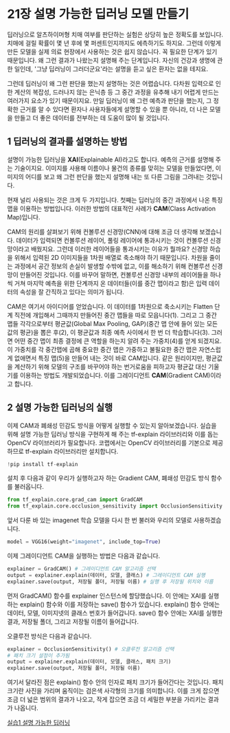 # 21장 설명 가능한 딥러닝 모델 만들기

딥러닝으로 알츠하이머형 치매 여부를 판단하는 실험은 상당히 높은 정확도를 보입니다.
치매에 걸릴 확률이 몇 년 후에 몇 퍼센트인지까지도 에측하기도 하지요.
그런데 이렇게 만든 모델을 실제 의료 현장에서 사용하는 것은 쉽지 않습니다.
꼭 필요한 단계가 있기 때문입니다.
왜 그런 결과가 나왔는지 설명해 주는 단계입니다.
자신의 건강과 생명에 관한 일인데, '그냥 딥러닝이 그러더군요'라는 설명을 듣고 싶은 환자는 없을 테지요.

그런데 딥러닝이 왜 그런 판단을 했는지 설명하는 것은 어렵습니다.
다차원 입력으로 인한 계산의 복잡성, 드러나지 않는 은닉층  등 그 중간 과정을 유추해 내기 어렵게 만드는 여러가지 요소가 있기 때문이지요.
만일 딥러닝이 왜 그런 예측과 판단을 했는지, 그 정확한 근거를 알 수 있다면 환자나 사용자들에게 설명할 수 있을 뿐 아니라, 더 나은 모델을 만들고 더 좋은 데이터를 전부하는 데 도움이 많이 될 것입니다.

## 1 딥러닝의 결과를 설명하는 방법

설명이 가능한 딥러닝을 **XAI**(Explainable AI)라고도 합니다.
예측의 근거를 설명해 주는 기술이지요.
이미지를 사용해 이름이나 물건의 종류를 맞히는 모델을 만들었다면, 이미지의 어디를 보고 왜 그런 판단을 했는지 설명해 내는 또 다른 그림을 그려내는 것입니다.

현재 널리 사용되는 것은 크게 두 가지입니다.
첫째는 딥러닝의 중간 과정에서 나온 특징 맵을 이용하는 방법입니다.
이러한 방법의 대표적인 사례가 **CAM**(Class Activation Map)입니다.

CAM의 원리를 살펴보기 위해 컨볼루션 신경망(CNN)에 대해 조금 더 생각해 보겠습니다.
데이터가 입력되면 컨볼루션 레이어, 풀링 레이어에 통과시키는 것이 컨볼루션 신경망이라고 배웠지요.
그런데 이러한 레이어들을 통과시키는 이유가 뭘까요? 신경망 하습을 위해서 입력된 2D 이미지들을 1차원 배열로 축소해야 하기 때문입니다.
차원을 줄이는 과정에서 공간 정보의 손실이 발생할 수밖에 없고, 이를 해소하기 위해 컨볼루션 신경망이 만들어진 것입니다.
이를 바꾸어 말하면, 컨볼루션 신경망 내부의 레이어들을 하나씩 거쳐 마지막 예측을 위한 단계까지 온 데이터들(이를 중간 맵이라고 함)은 입력 데이터의 속성을 잘 간직하고 있다는 의미가 됩니다.

CAM은 여기서 아이디어를 얻었습니다.
이 데이터를 1차원으로 축소시키는 Flatten 단계 직전에 개입해서 그때까지 만들어진 중간 맵들을 따로 모읍니다(1).
그리고 그 중간 맵들 각각으로부터 평균값(Global Max Pooling, GAP)(중간 맵 안에 들어 있는 모든 값의 평균)을 뽑은 후(2), 이 평균값과 최종 예측 사이에서 한 번 더 학습합니다(3).
그러면 어떤 중간 맵이 최종 결정에 큰 역할을 하는지 알려 주는 가중치(4)를 얻게 되겠지요.
이 가중치를 각 중간맵에 곱해 중요한 중간 맵은 가중하고 불필요한 중간 맵은 자연스럽게 없애면서 특징 맵(5)을 만들어 내는 것이 바로 CAM입니다.
같은 원리이지만, 평균값을 계산하기 위해 모델의 구조를 바꾸어야 하는 번거로움을 피하고자 평균값 대신 기울기를 이용하는 방법도 개발되었습니다.
이를 그레이디언트 **CAM**(Gradient CAM)이라고 합니다.


## 2 설명 가능한 딥러닝의 실행

이제 CAM과 폐쇄성 민감도 방식을 어떻게 실행할 수 있는지 알아보겠습니다.
실습을 위해 설명 가능한 딥러닝 방식을 구현하게 해 주는 tf-explain 라이브러리와 이를 돕는 OpenCV 라이브러리가 필요합니다.
코랩에서는 OpenCV 라이브러리를 기본으로 제공하므로 tf-explain 라이브러리만 설치합니다.

``` python
!pip install tf-explain
```

설치 후 다음과 같이 우리가 실행하고자 하는 Gradient CAM, 폐쇄성 민감도 방식 함수를 불러옵니다.

``` python
from tf_explain.core.grad_cam import GradCAM
from tf_explain.core.occlusion_sensitivity import OcclusionSensitivity
```

앞서 다룬 바 있는 imagenet 학습 모델을 다시 한 번 불러와 우리의 모델로 사용하겠습니다.

``` python
model = VGG16(weight="imagenet", include_top=True)
```

이제 그레이디언트 CAM을 실행하는 방법은 다음과 같습니다.

``` python
explainer = GradCAM() # 그레이디언트 CAM 알고리즘 선택
output = explainer.explain(데이터, 모델, 클래스) # 그레이디언트 CAM 실행
explainer.save(output, 저장될 폴더, 저장될 이름) # 실행 후 저장될 위치와 이름
```

먼저 GradCAM() 함수를 explainer 인스턴스에 할당했습니다.
이 안에는 XAI를 실행하는 explain() 함수와 이를 저장하는 save() 함수가 있습니다.
explain() 함수 안에는 데이터, 모델, 이미지넷의 클래스 번호가 들어갑니다. 
save() 함수 안에는 XAI를 실행한 결과, 저장될 폴더, 그리고 저장될 이름이 들어갑니다.

오클루전 방식은 다음과 같습니다.

``` python
explainer = OcclusionSensitivity() # 오클루전 알고리즘 선택
# 패치 크기 설정이 추가됨
output = explainer.explain(데이터, 모델, 클래스, 패치 크기)
explainer.save(output, 저장될 폴더, 저장될 이름)
```

여기서 달라진 점은 explain() 함수 안의 인자로 패치 크기가 들어간다는 것입니다.
패치 크기란 사진을 가리며 움직이는 검은색 사각형의 크기를 의미합니다.
이를 크게 잡으면 조금 더 넓은 범위의 결과가 나오고, 작게 잡으면 조금 더 세밀한 부분을 가리키는 결과가 나옵니다.

[실습1 설명 가능한 딥러닝](https://github.com/zzzangmans1/DeepLearning/blob/main/21/21.py)
